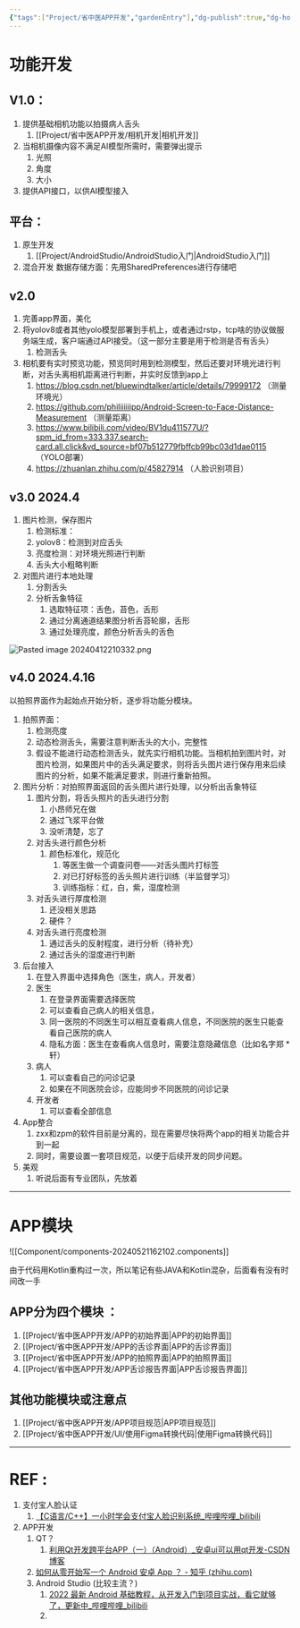 ```yaml
---
{"tags":["Project/省中医APP开发","gardenEntry"],"dg-publish":true,"dg-home":"true","permalink":"/Project/省中医APP开发/省中医APP开发/","dgPassFrontmatter":true}
---
```


# 功能开发
## V1.0：
1. 提供基础相机功能以拍摄病人舌头
	1. [[Project/省中医APP开发/相机开发\|相机开发]]
2. 当相机摄像内容不满足AI模型所需时，需要弹出提示
	1. 光照
	2. 角度
	3. 大小
3. 提供API接口，以供AI模型接入
## 平台：
1. 原生开发
	1. [[Project/AndroidStudio/AndroidStudio入门\|AndroidStudio入门]]
2. 混合开发
数据存储方面：先用SharedPreferences进行存储吧
## v2.0
1. 完善app界面，美化
2. 将yolov8或者其他yolo模型部署到手机上，或者通过rstp，tcp啥的协议做服务端生成，客户端通过API接受。（这一部分主要是用于检测是否有舌头）
	1. 检测舌头
3. 相机要有实时预览功能，预览同时用到检测模型，然后还要对环境光进行判断，对舌头离相机距离进行判断，并实时反馈到app上
	1. https://blog.csdn.net/bluewindtalker/article/details/79999172 （测量环境光）
	2. https://github.com/philiiiiiipp/Android-Screen-to-Face-Distance-Measurement （测量距离）
	3. https://www.bilibili.com/video/BV1du411577U/?spm_id_from=333.337.search-card.all.click&vd_source=bf07b512779fbffcb99bc03d1dae0115 （YOLO部署）
	4. https://zhuanlan.zhihu.com/p/45827914 （人脸识别项目）
## v3.0  2024.4
1. 图片检测，保存图片
	1. 检测标准：
	2. yolov8：检测到对应舌头
	3. 亮度检测：对环境光照进行判断
	4. 舌头大小粗略判断
2. 对图片进行本地处理
	1. 分割舌头
	2. 分析舌象特征
		1. 选取特征项：舌色，苔色，舌形
		2. 通过分离通道结果图分析舌苔轮廓，舌形
		3. 通过处理亮度，颜色分析舌头的舌色

![Pasted image 20240412210332.png](/img/user/Project/%E7%9C%81%E4%B8%AD%E5%8C%BBAPP%E5%BC%80%E5%8F%91/%E5%9B%BE%E7%89%87/Pasted%20image%2020240412210332.png)


## v4.0   2024.4.16
以拍照界面作为起始点开始分析，逐步将功能分模块。
1. 拍照界面：
	1. 检测亮度
	2. 动态检测舌头，需要注意判断舌头的大小，完整性
	3. 假设不能进行动态检测舌头，就先实行相机功能。当相机拍到图片时，对图片检测，如果图片中的舌头满足要求，则将舌头图片进行保存用来后续图片的分析，如果不能满足要求，则进行重新拍照。
2. 图片分析：对拍照界面返回的舌头图片进行处理，以分析出舌象特征
	1. 图片分割，将舌头照片的舌头进行分割
		1. 小昂师兄在做
		2. 通过飞浆平台做
		3. 没听清楚，忘了
	2. 对舌头进行颜色分析
		1. 颜色标准化，规范化
			1. 等医生做一个调查问卷——对舌头图片打标签
			2. 对已打好标签的舌头照片进行训练（半监督学习）
			3. 训练指标：红，白，紫，湿度检测
	3. 对舌头进行厚度检测
		1. 还没相关思路
		2. 硬件？
	4. 对舌头进行亮度检测
		1. 通过舌头的反射程度，进行分析（待补充）
		2. 通过舌头的湿度进行判断
3. 后台接入
	1. 在登入界面中选择角色（医生，病人，开发者）
	2. 医生
		1. 在登录界面需要选择医院
		2. 可以查看自己病人的相关信息，
		3. 同一医院的不同医生可以相互查看病人信息，不同医院的医生只能查看自己医院的病人
		4. 隐私方面：医生在查看病人信息时，需要注意隐藏信息（比如名字郑 * 轩）
	3. 病人
		1. 可以查看自己的问诊记录
		2. 如果在不同医院会诊，应能同步不同医院的问诊记录
	4. 开发者
		1. 可以查看全部信息
4. App整合
	1. zxx和zpm的软件目前是分离的，现在需要尽快将两个app的相关功能合并到一起
	2. 同时，需要设置一套项目规范，以便于后续开发的同步问题。
5. 美观
	1. 听说后面有专业团队，先放着

---
# APP模块
![[Component/components-20240521162102.components]]

由于代码用Kotlin重构过一次，所以笔记有些JAVA和Kotlin混杂，后面看有没有时间改一手
## APP分为四个模块 ：
1. [[Project/省中医APP开发/APP的初始界面\|APP的初始界面]]
2. [[Project/省中医APP开发/APP的舌诊界面\|APP的舌诊界面]]
3. [[Project/省中医APP开发/APP的拍照界面\|APP的拍照界面]]
4. [[Project/省中医APP开发/APP舌诊报告界面\|APP舌诊报告界面]]

## 其他功能模块或注意点
1. [[Project/省中医APP开发/APP项目规范\|APP项目规范]]
2. [[Project/省中医APP开发/UI/使用Figma转换代码\|使用Figma转换代码]]



---
# REF :
1. 支付宝人脸认证
	1. [【C语言/C++】一小时学会支付宝人脸识别系统_哔哩哔哩_bilibili](https://www.bilibili.com/video/BV1io4y127yC/?spm_id_from=333.337.search-card.all.click&vd_source=ed636aea03b32e53457a090439165487)
2. APP开发
	1. QT？
		1. [利用Qt开发跨平台APP（一）（Android）_安卓ui可以用qt开发-CSDN博客](https://blog.csdn.net/wikichan/article/details/77679783)
	2. [如何从零开始写一个 Android 安卓 App ？ - 知乎 (zhihu.com)](https://zhuanlan.zhihu.com/p/442096241)
	3. Android Studio (比较主流？)
		1. [2022 最新 Android 基础教程，从开发入门到项目实战，看它就够了，更新中_哔哩哔哩_bilibili](https://www.bilibili.com/video/BV19U4y1R7zV/?spm_id_from=333.337.search-card.all.click&vd_source=ed636aea03b32e53457a090439165487)
		2. 

